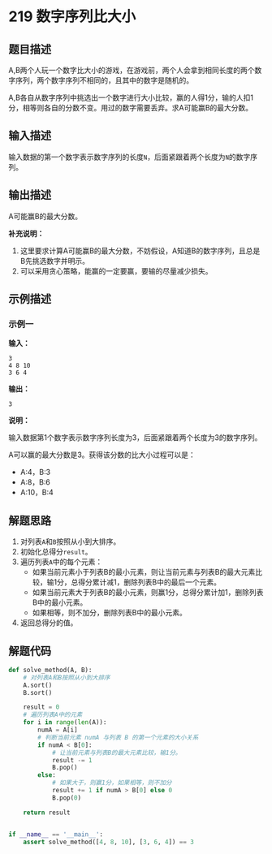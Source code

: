 # 219 数字序列比大小

## 题目描述

A,B两个人玩一个数字比大小的游戏，在游戏前，两个人会拿到相同长度的两个数字序列，两个数字序列不相同的，且其中的数字是随机的。

A,B各自从数字序列中挑选出一个数字进行大小比较，赢的人得1分，输的人扣1分，相等则各自的分数不变。用过的数字需要丢弃。求A可能赢B的最大分数。

## 输入描述

输入数据的第一个数字表示数字序列的长度`N`，后面紧跟着两个长度为`N`的数字序列。

## 输出描述

A可能赢B的最大分数。

**补充说明：**

1. 这里要求计算A可能赢B的最大分数，不妨假设，A知道B的数字序列，且总是B先挑选数字并明示。
2. 可以采用贪心策略，能赢的一定要赢，要输的尽量减少损失。

## 示例描述

### 示例一

**输入：**
```text
3
4 8 10
3 6 4
```

**输出：**
```text
3
```

**说明：**  

输入数据第1个数字表示数字序列长度为3，后面紧跟着两个长度为3的数字序列。

A可以赢的最大分数是3。获得该分数的比大小过程可以是：
- A:4，B:3
- A:8，B:6
- A:10，B:4


## 解题思路

1. 对列表`A`和`B`按照从小到大排序。
2. 初始化总得分`result`。   
3. 遍历列表`A`中的每个元素：
    - 如果当前元素小于列表B的最小元素，则让当前元素与列表B的最大元素比较，输1分，总得分累计减1，删除列表B中的最后一个元素。
    - 如果当前元素大于列表B的最小元素，则赢1分，总得分累计加1，删除列表B中的最小元素。
    - 如果相等，则不加分，删除列表B中的最小元素。
4. 返回总得分的值。

## 解题代码

```python
def solve_method(A, B):
    # 对列表A和B按照从小到大排序
    A.sort()
    B.sort()

    result = 0
    # 遍历列表A中的元素
    for i in range(len(A)):
        numA = A[i]
        # 判断当前元素 numA 与列表 B 的第一个元素的大小关系
        if numA < B[0]:
            # 让当前元素与列表B的最大元素比较，输1分。
            result -= 1
            B.pop()
        else:
            # 如果大于，则赢1分，如果相等，则不加分
            result += 1 if numA > B[0] else 0
            B.pop(0)

    return result


if __name__ == '__main__':
    assert solve_method([4, 8, 10], [3, 6, 4]) == 3
```